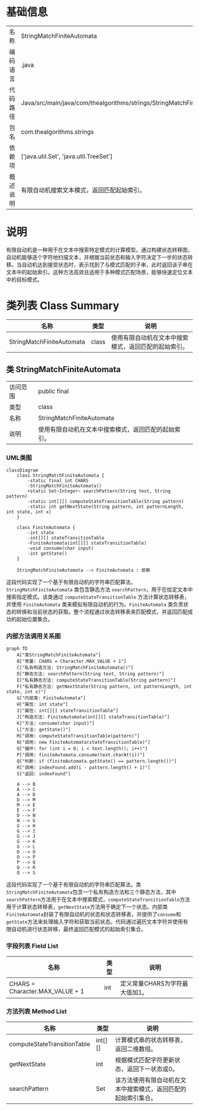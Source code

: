 # 基础信息

|      |      |
|------|------|
| 名称 | StringMatchFiniteAutomata |
| 编码语言 | .java |
| 代码路径 | Java/src/main/java/com/thealgorithms/strings/StringMatchFiniteAutomata.java |
| 包名 | com.thealgorithms.strings |
| 依赖项 | ['java.util.Set', 'java.util.TreeSet'] |
| 概述说明 | 有限自动机搜索文本模式，返回匹配起始索引。 |

# 说明

有限自动机是一种用于在文本中搜索特定模式的计算模型。通过构建状态转移图，自动机能够逐个字符地扫描文本，并根据当前状态和输入字符决定下一步的状态转移。当自动机达到接受状态时，表示找到了与模式匹配的子串，此时返回该子串在文本中的起始索引。这种方法高效且适用于多种模式匹配场景，能够快速定位文本中的目标模式。

# 类列表 Class Summary

| 名称   | 类型  | 说明 |
|-------|------|-------------|
| StringMatchFiniteAutomata | class | 使用有限自动机在文本中搜索模式，返回匹配的起始索引。 |



## 类 StringMatchFiniteAutomata

|      |      |
|------|------|
| 访问范围 | public final |
| 类型 | class |
| 名称 | StringMatchFiniteAutomata |
| 说明 | 使用有限自动机在文本中搜索模式，返回匹配的起始索引。 |


### UML类图

```mermaid
classDiagram
    class StringMatchFiniteAutomata {
        -static final int CHARS
        -StringMatchFiniteAutomata()
        +static Set~Integer~ searchPattern(String text, String pattern)
        -static int[][] computeStateTransitionTable(String pattern)
        -static int getNextState(String pattern, int patternLength, int state, int x)
    }

    class FiniteAutomata {
        -int state
        -int[][] stateTransitionTable
        -FiniteAutomata(int[][] stateTransitionTable)
        -void consume(char input)
        -int getState()
    }

    StringMatchFiniteAutomata --> FiniteAutomata : 依赖
```

这段代码实现了一个基于有限自动机的字符串匹配算法。`StringMatchFiniteAutomata` 类包含静态方法 `searchPattern`，用于在给定文本中搜索指定模式。该类通过 `computeStateTransitionTable` 方法计算状态转移表，并使用 `FiniteAutomata` 类来模拟有限自动机的行为。`FiniteAutomata` 类负责状态的转换和当前状态的获取。整个流程通过状态转移表来匹配模式，并返回匹配成功的起始位置集合。


### 内部方法调用关系图

```mermaid
graph TD
    A["类StringMatchFiniteAutomata"]
    B["常量: CHARS = Character.MAX_VALUE + 1"]
    C["私有构造方法: StringMatchFiniteAutomata()"]
    D["静态方法: searchPattern(String text, String pattern)"]
    E["私有静态方法: computeStateTransitionTable(String pattern)"]
    F["私有静态方法: getNextState(String pattern, int patternLength, int state, int x)"]
    G["内部类: FiniteAutomata"]
    H["属性: int state"]
    I["属性: int[][] stateTransitionTable"]
    J["构造方法: FiniteAutomata(int[][] stateTransitionTable)"]
    K["方法: consume(char input)"]
    L["方法: getState()"]
    M["调用: computeStateTransitionTable(pattern)"]
    N["调用: new FiniteAutomata(stateTransitionTable)"]
    O["循环: for (int i = 0; i < text.length(); i++)"]
    P["调用: finiteAutomata.consume(text.charAt(i))"]
    Q["判断: if (finiteAutomata.getState() == pattern.length())"]
    R["调用: indexFound.add(i - pattern.length() + 1)"]
    S["返回: indexFound"]

    A --> B
    A --> C
    A --> D
    D --> M
    M --> E
    E --> F
    D --> N
    N --> G
    G --> H
    G --> I
    G --> J
    G --> K
    G --> L
    D --> O
    O --> P
    P --> Q
    Q --> R
    Q --> S
```

这段代码实现了一个基于有限自动机的字符串匹配算法。类`StringMatchFiniteAutomata`包含一个私有构造方法和三个静态方法，其中`searchPattern`方法用于在文本中搜索模式，`computeStateTransitionTable`方法用于计算状态转移表，`getNextState`方法用于确定下一个状态。内部类`FiniteAutomata`封装了有限自动机的状态和状态转移表，并提供了`consume`和`getState`方法来处理输入字符和获取当前状态。代码通过遍历文本字符并使用有限自动机进行状态转移，最终返回匹配模式的起始索引集合。

### 字段列表 Field List

| 名称  | 类型  | 说明 |
|-------|-------|------|
| CHARS = Character.MAX_VALUE + 1 | int | 定义常量CHARS为字符最大值加1。 |

### 方法列表 Method List

| 名称  | 类型  | 说明 |
|-------|-------|------|
| computeStateTransitionTable | int[][] | 计算模式串的状态转移表，返回二维数组。 |
| getNextState | int | 根据模式匹配字符更新状态，返回下一状态或0。 |
| searchPattern | Set<Integer> | 该方法使用有限自动机在文本中搜索模式，返回匹配的起始索引集合。 |




